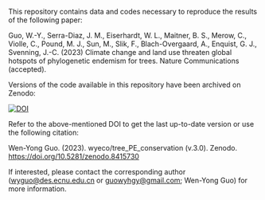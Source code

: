 This repository contains data and codes necessary to reproduce the results of the following paper:

Guo, W.-Y., Serra-Diaz, J. M., Eiserhardt, W. L., Maitner, B. S., Merow, C., Violle, C., Pound, M. J., Sun, M., Slik, F., Blach-Overgaard, A., Enquist, G. J., Svenning, J.-C. (2023) Climate change and land use threaten global hotspots of phylogenetic endemism for trees. Nature Communications (accepted).

Versions of the code available in this repository have been archived on Zenodo:

<a href="https://zenodo.org/badge/latestdoi/560737800"><img src="https://zenodo.org/badge/560737800.svg" alt="DOI"></a>


Refer to the above-mentioned DOI to get the last up-to-date version or use the following citation:

Wen-Yong Guo. (2023). wyeco/tree_PE_conservation (v.3.0). Zenodo. https://doi.org/10.5281/zenodo.8415730

If interested, please contact the corresponding author (wyguo@des.ecnu.edu.cn or guowyhgy@gmail.com; Wen-Yong Guo) for more information.
